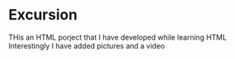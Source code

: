 # Excursion
THis an HTML porject that I have developed while learning HTML
Interestingly I have added pictures and a video

